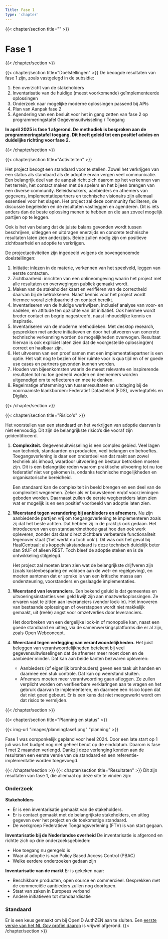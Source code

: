 ```yaml
---
Title: Fase 1
type: 'chapter'
---
```


{{< chapter/section title="" >}}
# Fase 1
{{< /chapter/section >}}


{{< chapter/section title="Doelstellingen" >}}
De beoogde resultaten van fase 1 zijn, zoals vastgelegd in de subsidie:

1.	Een overzicht van de stakeholders
2.	Inventarisatie van de huidige (meest voorkomende) geïmplementeerde oplossingen
3.	Onderzoek naar mogelijke moderne oplossingen passend bij APIs
4.	Plan van Aanpak fase 2
5.	Agendering van een besluit voor het in gang zetten van fase 2 op programmeringstafel Gegevensuitwisseling / Toegang

**In april 2025 is fase 1 afgerond. De methodiek is besproken aan de programmeringstafel toegang. Dit heeft geleid tot een positief advies en duidelijke richting voor fase 2.**

{{< /chapter/section >}}

{{< chapter/section title="Activiteiten" >}}

Het project beoogt een standaard voor te stellen. Zowel het verkrijgen van een status als standaard
als de adoptie ervan vergen veel communicatie. Een belangrijk deel van de aanpak richt zich daarom op
het verkennen van het terrein, het contact maken met de spelers en het bijeen brengen van een
diverse community. Beleidsmakers, aanbieders en afnemers van gegevens, implementatiepartners en technische
visionairs zijn allemaal essentieel voor het slagen. Het project zal deze community faciliteren, de
discussie begeleiden en de resultaten vastleggen en agenderen. Dit is iets anders dan
de beste oplossing menen te hebben en die aan zoveel mogelijk partijen op te leggen.

Ook is het van belang dat de juiste balans gevonden wordt tussen beschrijven, uitleggen en uitdragen
enerzijds en concrete technische resultaten laten zien anderzijds. Beide zullen nodig zijn om
positieve zichtbaarheid en adoptie te verkrijgen.

De projectactiviteiten zijn ingedeeld volgens de bovengenoemde doelstellingen:

1. Initiatie: inlezen in de materie, verkennen van het speelveld, leggen van eerste contacten.
2. Zichtbaarheid: inrichten van een onlineomgeving waarin het project met alle resultaten en overwegingen publiek gemaakt wordt.
3. Maken van de stakeholder kaart en verifiëren van de correctheid daarvan bij de betrokkenen. Naast kennis voor het
   project wordt hiermee vooral zichtbaarheid en contact bereikt.
4. Inventariseren van de huidige werkwijzen, inclusief analyse van voor- en nadelen, en attitude ten opzichte van dit initiatief.
   Ook hiermee wordt breder contact en begrip nagestreefd, naast inhoudelijke kennis en inspiratie.
5. Inventariseren van de moderne methodieken. Met desktop research, gesprekken met andere initiatieven en door het uitvoeren
   van concrete technische verkenning worden de mogelijkheden overwogen. Resultaat hiervan is ook expliciet laten
   zien dat de voorgestelde oplossing(en) correct en haalbaar zijn.
6. Het uitvoeren van een proef samen met een implementatiepartner is een optie. Het valt nog te bezien of hier ruimte
   voor is qua tijd en of er goede use cases en partners gevonden kunnen worden.
7. Houden van bijeenkomsten waarin de meest relevante en inspirerende resultaten tot nu toe gedeeld worden en deelnemers worden uitgenodigd om te reflecteren en mee te denken.
8. Regelmatige afstemming van tussenresultaten en uitdaging bij de voornaamste klankborden: Federatief Datastelsel (FDS), overlegtafels en
   Digilab.

{{< /chapter/section >}}


{{< chapter/section title="Risico's" >}}

Het voorstellen van een standaard en het verkrijgen van adoptie daarvan is niet eenvoudig. Dit zijn de belangrijkste risico’s die vooraf zijn geïdentificeerd.

1. **Complexiteit.**
   Gegevensuitwisseling is een complex gebied. Veel lagen van techniek, standaarden en producten, veel belangen en behoeftes.
   Toegangsverlening is daar een onderdeel van dat raakt aan zowel techniek als inhoud, waardoor uitvoering en bestuur
   betrokken moeten zijn. Dit is een belangrijke reden waarom praktische uitvoering tot nu toe federatief niet ver gekomen is,
   ondanks technische mogelijkheden en organisatorische bereidheid.

   Een standaard kan de complexiteit in beeld brengen en een deel van de complexiteit wegnemen. Zeker als er
   bouwstenen en/of voorzieningen geboden worden. Daarnaast zullen de eerste wegbereiders laten zien wat er mogelijk is
   en een positief voorbeeld van adoptie laten zien.

2. **Weerstand tegen verandering bij aanbieders en afnemers.**
   Nu zijn aanbiedende partijen vrij om toegangsverlening te implementeren zoals zij dat het beste achten. Dat hebben zij in de praktijk ook gedaan.
   Het introduceren van een standaardmethode gaat hoe dan ook werk opleveren, zonder dat daar direct zichtbare verbeterde
   functionaliteit tegenover staat ('het werkt nu toch ook'). Dit was ook het geval bij HaalCentraal: als koppelvlakstandaard
   is deze technisch duidelijk beter dan StUF of alleen REST. Toch bleef de adoptie steken en is de ontwikkeling stilgelegd.

   Het project zal moeten laten zien wat de belangrijkste drijfveren zijn (zoals kostenbesparing en voldoen aan de wet- en regelgeving),
   en moeten aantonen dat er sprake is van een kritische massa aan ondersteuning, voorstanders en geslaagde implementaties.
   
4. **Weerstand van leveranciers.**
   Een bekend geluid is dat gemeentes en uitvoeringsinstanties veel geld kwijt zijn aan maatwerkoplossingen. Ze ervaren vast te zitten
   aan leveranciers (vendor lock-in). Het innoveren van bestaande oplossingen of overstappen wordt niet makkelijk gemaakt,
   uit (reële) angst voor omzetverlies door leveranciers.

   Het doorbreken van een dergelijke lock-in of monopolie kan, naast een goede standaard en uitleg, via de samenwerkingsplatforms die er
   al zijn, zoals Open Webconcept.

5. **Weerstand tegen verlegging van verantwoordelijkheden.**
   Het juist beleggen van verantwoordelijkheden betekent bij veel gegevensuitwisselingen dat de afnemer meer moet doen en de aanbieder minder.
   Dat kan aan beide kanten bezwaren opleveren:

   - Aanbieders (of eigenlijk bronhouders) geven een taak uit handen en daarmee een stuk controle. Dat kan op weerstand stuiten.
   - Afnemers moeten meer verantwoording gaan afleggen. Ze zullen verplicht worden om verifieerbare verklaringen aan te vragen
     en het gebruik daarvan te implementeren, en daarmee een risico lopen dat dat niet goed gebeurt. Er is een kans dat niet meegewerkt
     wordt om dat risico te vermijden.

{{< /chapter/section >}}

{{< chapter/section title="Planning en status" >}}

{{< img-url "images/planningfase1.png" "planning" >}}

Fase 1 was oorsponkelijk gepland voor heel 2024. Door een late start op 1 juli was het budget nog niet geheel benut op de einddatum.
Daarom is fase 1 met 2 maanden verlengd. Dankzij deze verlenging konden aan de resultaten een eerste versie van de standaard en een referentie-implementatie worden toegevoegd.

{{< /chapter/section >}}
{{< chapter/section title="Resultaten" >}}
Dit zijn resultaten van fase 1, die allemaal op deze site te vinden zijn:




### Onderzoek

**Stakeholders**
- Er is een inventarisatie gemaakt van de stakeholders.
- Er is contact gemaakt met de belangrijkste stakeholders, en uitleg gegeven over het project en de toekomstige standaard.
- De werkgroep Federatieve Toegangsverlening (FTV) is van start gegaan.

**Inventarisatie bij de Nederlandse overheid**
De inventarisatie is afgerond en richtte zich op drie onderzoeksgebieden:
- Hoe toegang nu geregeld is
- Waar al adoptie is van Policy Based Access Control (PBAC)
- Welke eerdere onderzoeken gedaan zijn

**Inventarisatie van de markt**
Er is gekeken naar:
- Beschikbare producten, open source en commercieel. Gesprekken met de commerciële aanbieders zullen nog doorlopen.
- Staat van zaken in Europees verband
- Andere initiatieven tot standaardisatie

### Standaard

Er is een keus gemaakt om bij OpenID AuthZEN aan te sluiten. Een [eerste versie van het NL Gov profiel daarop](https://ftv-standaard-2f223b.gitlab.io/) is vrijwel
afgerond.
{{< /chapter/section >}}
